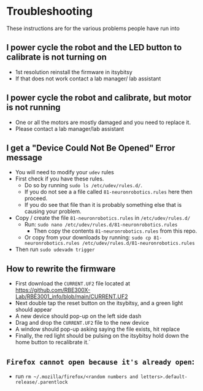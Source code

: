 # Troubleshooting

These instructions are for the various problems people have run into

## I power cycle the robot and the LED button to calibrate is not turning on

- 1st resolution reinstall the firmware in itsybitsy
- If that does not work contact a lab manager/ lab assistant

## I power cycle the robot and calibrate, but motor is not running

- One or all the motors are mostly damaged and you need to replace it.
- Please contact a lab manager/lab assistant

## I get a "Device Could Not Be Opened" Error message

- You will need to modify your `udev` rules
- First check if you have these rules.
  - Do so by running `sudo ls /etc/udev/rules.d/`.
  - If you do not see a a file called `81-neuronrobotics.rules` here then proceed.
  - If you do see that file than it is probably something else that is causing your problem.
- Copy / create the file `81-neuronrobotics.rules` in `/etc/udev/rules.d/`
  - Run: `sudo nano /etc/udev/rules.d/81-neuronrobotics.rules`
    - Then copy the contents `81-neuronrobotics.rules` from this repo.
  - Or copy from your downloads by running: `sudo cp 81-neuronrobotics.rules /etc/udev/rules.d/81-neuronrobotics.rules`
- Then run `sudo udevadm trigger`

## How to rewrite the firmware

- First download the `CURRENT.UF2` file located at https://github.com/RBE300X-Lab/RBE3001_info/blob/main/CURRENT.UF2
- Next double tap the reset button on the itsybitsy, and a green light should appear
- A new device should pop-up on the left side dash
- Drag and drop the `CURRENT.UF2` file to the new device
- A window should pop-up asking saying the file exists, hit replace
- Finally, the red light should be pulsing on the itsybitsy hold down the home button to recalibrate it.`

## `Firefox cannot open because it's already open`:
- run `rm ~/.mozilla/firefox/<random numbers and letters>.default-release/.parentlock`
